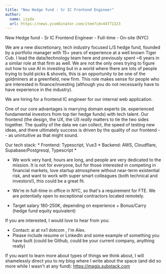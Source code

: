 ```yaml
---
title: "New Hedge fund : Sr IC Frontend Engineer"
author:
  name: izyda
  url: https://news.ycombinator.com/item?id=44771323
---
```


<JobNavigation />

New Hedge fund - Sr IC Frontend Engineer - Full-time - On-site (NYC)

We are a new discretionary, tech industry focused L&#x2F;S hedge fund, founded by a portfolio manager with 15+ years of experience at a well known Tiger Cub. I lead the data&#x2F;technology team here and previously spent ~6 years in a similar role at that firm as well. We are not the only ones trying to figure out how to use AI in investing but in a world where there are lots of people trying to build picks &amp; shovels, this is an opportunity to be one of the goldminers at a greenfield, new firm. This role makes sense for people who are interested in finance&#x2F;investing (although you do not necessarily have to have experience in the industry).

We are hiring for a frontend IC engineer for our internal web application.

One of our core advantages is marrying domain experts (ie. experienced fundamental investors from top tier hedge funds) with tech talent. Our frontend (the design, the UX, the UI) _really_ matters to tie the two sides together. The quality of the data we can collect, the speed of testing new ideas, and there ultimately success is driven by the quality of our frontend -- as unintuitive as that might sound.

Our tech stack: * Frontend: Typescript, Vue3 * Backend: AWS, Cloudflare, Supabase&#x2F;Postgresql, Typescript *

- We work very hard, hours are long, and people are very dedicated to the mission. It is not for everyone, but for those interested in competing in financial markets, love startup atmosphere without near-term existential risk, and want to work with super smart colleagues (both technical and investors!), this could be a great fit.

- We&#x27;re in full-time in office in NYC, so that&#x27;s a requirement for FTE. We are potentially open to exceptional contractors located remotely.

- Target salary 180-250K, depending on experience + Bonus&#x2F;Carry (hedge fund equity equivalent)

If you are interested, I would love to hear from you:

- Contact: ai at nx1 dotcom , I&#x27;m Alex.
- Please include resume or LinkedIn and some example of something you have built (could be Github, could be your current company, anything really)

If you want to learn more about types of things we think about, I will shamelessly direct you to my blog where I write about the space (and did so more while I wasn&#x27;t at any fund): <a href="https:&#x2F;&#x2F;magis.substack.com" rel="nofollow">https:&#x2F;&#x2F;magis.substack.com</a>
<JobApplication />
